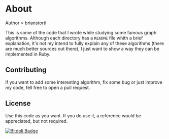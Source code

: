 # About

Author = brianstorti

This is some of the code that I wrote while studying some famous graph
algorithms. Although each directory has a `README` file whith a brief
explanation, it's not my intend to fully explain any of these algorithms (there
are much better sources out there), I just want to show a way they can be
implemented in Ruby.

## Contributing

If you want to add some interesting algorithm, fix some bug or just improve my
code, fell free to open a pull request.

## License

Use this code as you want. If you do use it, a reference would be appreciated, but not required.


[![Bitdeli Badge](https://d2weczhvl823v0.cloudfront.net/brianstorti/ruby-graph-algorithms/trend.png)](https://bitdeli.com/free "Bitdeli Badge")
